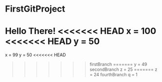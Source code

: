 # FirstGitProject
Hello There!
<<<<<<< HEAD
x = 100
<<<<<<< HEAD
y = 50
=======
x = 99
y = 50
<<<<<<< HEAD
>>>>>>> firstBranch
=======
y = 49
>>>>>>> secondBranch
z = 25
=======
z = 24
>>>>>>> fourthBranch
q = 1